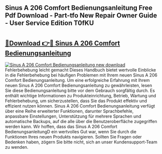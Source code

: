 ## Sinus A 206 Comfort Bedienungsanleitung Free Pdf Download - Part-tfo New Repair Owner Guide - User Service Edition T0fKU

# <h2><a href="http://df647m.blite.top/?on=Sinus+A+206+Comfort+Bedienungsanleitung">🔗Download 👉🔴 Sinus A 206 Comfort Bedienungsanleitung</a></h2>

[![Sinus A 206 Comfort Bedienungsanleitung new download](https://i.imgur.com/lujVjoI.png)](http://df647m.blite.top/?on=Sinus+A+206+Comfort+Bedienungsanleitung)
Fehlerbehebung leicht gemacht Dieses Handbuch bietet wertvolle Einblicke in die Fehlerbehebung bei häufigen Problemen mit Ihrem neuen Sinus A 206 Comfort Bedienungsanleitung. Um eine erfolgreiche Erfahrung mit Ihrem neuen Sinus A 206 Comfort Bedienungsanleitung zu gewährleisten, lesen Sie diese Bedienungsanleitung bitte vor dem Gebrauch sorgfältig durch. Es enthält wichtige Informationen zu Produkteinrichtung, Betrieb, Wartung und Fehlerbehebung, um sicherzustellen, dass Sie das Produkt effektiv und effizient nutzen können. Sinus A 206 Comfort Bedienungsanleitung verfügt über eine Reihe erweiterter Funktionen, darunter Sprachbefehle, anpassbare Einstellungen, Unterstützung für mehrere Sprachen und automatische Backups, auf die alle über die Benutzeroberfläche zugegriffen werden kann. Wir hoffen, dass das Sinus A 206 Comfort BedienungsanleitungD ein wertvolles Gut war, wenn Sie durch die Funktionen Ihres neuen Produkts navigieren. Sollten Sie Fragen oder Bedenken haben, zögern Sie bitte nicht, sich an unser Kundensupport-Team zu wenden.
